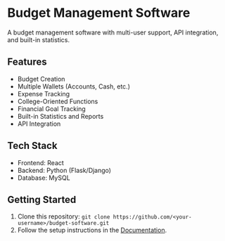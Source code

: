 # Budget Management Software
A budget management software with multi-user support, API integration, and built-in statistics.

## Features
- Budget Creation
- Multiple Wallets (Accounts, Cash, etc.)
- Expense Tracking
- College-Oriented Functions
- Financial Goal Tracking
- Built-in Statistics and Reports
- API Integration

## Tech Stack
- Frontend: React
- Backend: Python (Flask/Django)
- Database: MySQL

## Getting Started
1. Clone this repository: `git clone https://github.com/<your-username>/budget-software.git`
2. Follow the setup instructions in the [Documentation](docs/SETUP.md).
